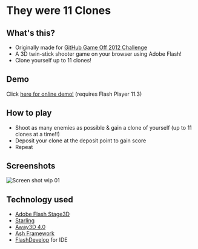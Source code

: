 # They were 11 Clones

## What's this?
* Originally made for [GitHub Game Off 2012 Challenge](https://github.com/github/game-off-2012)
* A 3D twin-stick shooter game on your browser using Adobe Flash!
* Clone yourself up to 11 clones!

## Demo
Click [here for online demo!](http://abiyasa.com/lab/away3d/they-were-11-clones/) (requires Flash Player 11.3)

## How to play
* Shoot as many enemies as possible & gain a clone of yourself (up to 11 clones at a time!!)
* Deposit your clone at the deposit point to gain score
* Repeat

## Screenshots
![Screen shot wip 01](http://abiyasa.com/lab/away3d/they-were-11-clones/screen01.png)

## Technology used
* [Adobe Flash Stage3D](http://gaming.adobe.com/)
* [Starling](http://starling-framework.org)
* [Away3D 4.0](http://away3d.com/)
* [Ash Framework](http://www.ashframework.org/)
* [FlashDevelop](http://flashdevelop.org) for IDE
